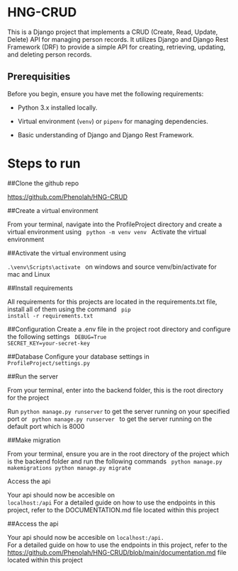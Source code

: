 # HNG-CRUD
This is a Django project that implements a CRUD (Create, Read, Update, Delete) API for managing person records. It utilizes Django and Django Rest Framework (DRF) to provide a simple API for creating, retrieving, updating, and deleting person records.

## Prerequisities
Before you begin, ensure you have met the following requirements:

- Python 3.x installed locally.


- Virtual environment (`venv`) or `pipenv` for managing dependencies.


- Basic understanding of Django and Django Rest Framework.

# Steps to run
##Clone the github repo

https://github.com/Phenolah/HNG-CRUD

##Create a virtual environment

From your terminal, navigate into the ProfileProject directory and create a virtual environment using 
<code> python -m venv venv </code>
Activate the virtual environment


##Activate the virtual environment using 


<code>.\venv\Scripts\activate </code> on windows and source venv/bin/activate  for mac and Linux


##Install requirements

All requirements for this projects are located in the requirements.txt file, install all of them using the command <code> pip install -r requirements.txt</code>


##Configuration
Create a .env file in the project root directory and configure the following settings
<code>
DEBUG=True
SECRET_KEY=your-secret-key
</code>


##Database 
 Configure your database settings in <code>ProfileProject/settings.py</code>


##Run the server

From your terminal, enter into the backend folder, this is the root directory for the project

Run <code>python manage.py runserver</code> to get the server running on your specified port or 
<code> python manage.py runserver </code> to get the server running on the default port which is 8000


##Make migration

From your terminal, ensure you are in the root directory of the project which is the backend folder and run the following commands
<code> python manage.py makemigrations
python manage.py migrate </code>

Access the api

Your api should now be accesible on <code> localhost:<port>/api</code> For a detailed guide on how to use the endpoints in this project, refer to the DOCUMENTATION.md file located within this project

##Access the api

Your api should now be accesible on <code>localhost:<port>/api. </code> For a detailed guide on how to use the endpoints in this project, refer to the https://github.com/Phenolah/HNG-CRUD/blob/main/documentation.md file located within this project